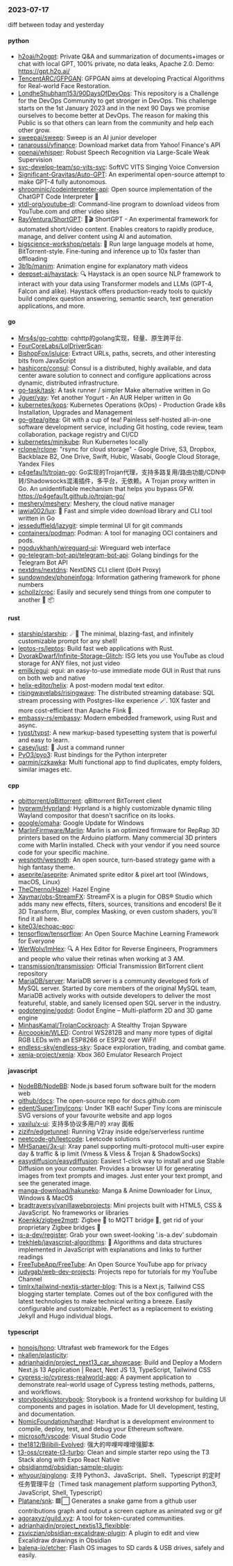 ### 2023-07-17
diff between today and yesterday

#### python
* [h2oai/h2ogpt](https://github.com/h2oai/h2ogpt): Private Q&A and summarization of documents+images or chat with local GPT, 100% private, no data leaks, Apache 2.0. Demo: https://gpt.h2o.ai/
* [TencentARC/GFPGAN](https://github.com/TencentARC/GFPGAN): GFPGAN aims at developing Practical Algorithms for Real-world Face Restoration.
* [LondheShubham153/90DaysOfDevOps](https://github.com/LondheShubham153/90DaysOfDevOps): This repository is a Challenge for the DevOps Community to get stronger in DevOps. This challenge starts on the 1st January 2023 and in the next 90 Days we promise ourselves to become better at DevOps. The reason for making this Public is so that others can learn from the community and help each other grow.
* [sweepai/sweep](https://github.com/sweepai/sweep): Sweep is an AI junior developer
* [ranaroussi/yfinance](https://github.com/ranaroussi/yfinance): Download market data from Yahoo! Finance's API
* [openai/whisper](https://github.com/openai/whisper): Robust Speech Recognition via Large-Scale Weak Supervision
* [svc-develop-team/so-vits-svc](https://github.com/svc-develop-team/so-vits-svc): SoftVC VITS Singing Voice Conversion
* [Significant-Gravitas/Auto-GPT](https://github.com/Significant-Gravitas/Auto-GPT): An experimental open-source attempt to make GPT-4 fully autonomous.
* [shroominic/codeinterpreter-api](https://github.com/shroominic/codeinterpreter-api): Open source implementation of the ChatGPT Code Interpreter 👾
* [ytdl-org/youtube-dl](https://github.com/ytdl-org/youtube-dl): Command-line program to download videos from YouTube.com and other video sites
* [RayVentura/ShortGPT](https://github.com/RayVentura/ShortGPT): 🚀🎬 ShortGPT - An experimental framework for automated short/video content. Enables creators to rapidly produce, manage, and deliver content using AI and automation.
* [bigscience-workshop/petals](https://github.com/bigscience-workshop/petals): 🌸 Run large language models at home, BitTorrent-style. Fine-tuning and inference up to 10x faster than offloading
* [3b1b/manim](https://github.com/3b1b/manim): Animation engine for explanatory math videos
* [deepset-ai/haystack](https://github.com/deepset-ai/haystack): 🔍 Haystack is an open source NLP framework to interact with your data using Transformer models and LLMs (GPT-4, Falcon and alike). Haystack offers production-ready tools to quickly build complex question answering, semantic search, text generation applications, and more.

#### go
* [Mrs4s/go-cqhttp](https://github.com/Mrs4s/go-cqhttp): cqhttp的golang实现，轻量、原生跨平台.
* [FourCoreLabs/LolDriverScan](https://github.com/FourCoreLabs/LolDriverScan): 
* [BishopFox/jsluice](https://github.com/BishopFox/jsluice): Extract URLs, paths, secrets, and other interesting bits from JavaScript
* [hashicorp/consul](https://github.com/hashicorp/consul): Consul is a distributed, highly available, and data center aware solution to connect and configure applications across dynamic, distributed infrastructure.
* [go-task/task](https://github.com/go-task/task): A task runner / simpler Make alternative written in Go
* [Jguer/yay](https://github.com/Jguer/yay): Yet another Yogurt - An AUR Helper written in Go
* [kubernetes/kops](https://github.com/kubernetes/kops): Kubernetes Operations (kOps) - Production Grade k8s Installation, Upgrades and Management
* [go-gitea/gitea](https://github.com/go-gitea/gitea): Git with a cup of tea! Painless self-hosted all-in-one software development service, including Git hosting, code review, team collaboration, package registry and CI/CD
* [kubernetes/minikube](https://github.com/kubernetes/minikube): Run Kubernetes locally
* [rclone/rclone](https://github.com/rclone/rclone): "rsync for cloud storage" - Google Drive, S3, Dropbox, Backblaze B2, One Drive, Swift, Hubic, Wasabi, Google Cloud Storage, Yandex Files
* [p4gefau1t/trojan-go](https://github.com/p4gefau1t/trojan-go): Go实现的Trojan代理，支持多路复用/路由功能/CDN中转/Shadowsocks混淆插件，多平台，无依赖。A Trojan proxy written in Go. An unidentifiable mechanism that helps you bypass GFW. https://p4gefau1t.github.io/trojan-go/
* [meshery/meshery](https://github.com/meshery/meshery): Meshery, the cloud native manager
* [iawia002/lux](https://github.com/iawia002/lux): 👾 Fast and simple video download library and CLI tool written in Go
* [jesseduffield/lazygit](https://github.com/jesseduffield/lazygit): simple terminal UI for git commands
* [containers/podman](https://github.com/containers/podman): Podman: A tool for managing OCI containers and pods.
* [ngoduykhanh/wireguard-ui](https://github.com/ngoduykhanh/wireguard-ui): Wireguard web interface
* [go-telegram-bot-api/telegram-bot-api](https://github.com/go-telegram-bot-api/telegram-bot-api): Golang bindings for the Telegram Bot API
* [nextdns/nextdns](https://github.com/nextdns/nextdns): NextDNS CLI client (DoH Proxy)
* [sundowndev/phoneinfoga](https://github.com/sundowndev/phoneinfoga): Information gathering framework for phone numbers
* [schollz/croc](https://github.com/schollz/croc): Easily and securely send things from one computer to another 🐊 📦

#### rust
* [starship/starship](https://github.com/starship/starship): ☄🌌️ The minimal, blazing-fast, and infinitely customizable prompt for any shell!
* [leptos-rs/leptos](https://github.com/leptos-rs/leptos): Build fast web applications with Rust.
* [DvorakDwarf/Infinite-Storage-Glitch](https://github.com/DvorakDwarf/Infinite-Storage-Glitch): ISG lets you use YouTube as cloud storage for ANY files, not just video
* [emilk/egui](https://github.com/emilk/egui): egui: an easy-to-use immediate mode GUI in Rust that runs on both web and native
* [helix-editor/helix](https://github.com/helix-editor/helix): A post-modern modal text editor.
* [risingwavelabs/risingwave](https://github.com/risingwavelabs/risingwave): The distributed streaming database: SQL stream processing with Postgres-like experience 🪄. 10X faster and more cost-efficient than Apache Flink 🚀.
* [embassy-rs/embassy](https://github.com/embassy-rs/embassy): Modern embedded framework, using Rust and async.
* [typst/typst](https://github.com/typst/typst): A new markup-based typesetting system that is powerful and easy to learn.
* [casey/just](https://github.com/casey/just): 🤖 Just a command runner
* [PyO3/pyo3](https://github.com/PyO3/pyo3): Rust bindings for the Python interpreter
* [qarmin/czkawka](https://github.com/qarmin/czkawka): Multi functional app to find duplicates, empty folders, similar images etc.

#### cpp
* [qbittorrent/qBittorrent](https://github.com/qbittorrent/qBittorrent): qBittorrent BitTorrent client
* [hyprwm/Hyprland](https://github.com/hyprwm/Hyprland): Hyprland is a highly customizable dynamic tiling Wayland compositor that doesn't sacrifice on its looks.
* [google/omaha](https://github.com/google/omaha): Google Update for Windows
* [MarlinFirmware/Marlin](https://github.com/MarlinFirmware/Marlin): Marlin is an optimized firmware for RepRap 3D printers based on the Arduino platform. Many commercial 3D printers come with Marlin installed. Check with your vendor if you need source code for your specific machine.
* [wesnoth/wesnoth](https://github.com/wesnoth/wesnoth): An open source, turn-based strategy game with a high fantasy theme.
* [aseprite/aseprite](https://github.com/aseprite/aseprite): Animated sprite editor & pixel art tool (Windows, macOS, Linux)
* [TheCherno/Hazel](https://github.com/TheCherno/Hazel): Hazel Engine
* [Xaymar/obs-StreamFX](https://github.com/Xaymar/obs-StreamFX): StreamFX is a plugin for OBS® Studio which adds many new effects, filters, sources, transitions and encoders! Be it 3D Transform, Blur, complex Masking, or even custom shaders, you'll find it all here.
* [kite03/echoac-poc](https://github.com/kite03/echoac-poc): 
* [tensorflow/tensorflow](https://github.com/tensorflow/tensorflow): An Open Source Machine Learning Framework for Everyone
* [WerWolv/ImHex](https://github.com/WerWolv/ImHex): 🔍 A Hex Editor for Reverse Engineers, Programmers and people who value their retinas when working at 3 AM.
* [transmission/transmission](https://github.com/transmission/transmission): Official Transmission BitTorrent client repository
* [MariaDB/server](https://github.com/MariaDB/server): MariaDB server is a community developed fork of MySQL server. Started by core members of the original MySQL team, MariaDB actively works with outside developers to deliver the most featureful, stable, and sanely licensed open SQL server in the industry.
* [godotengine/godot](https://github.com/godotengine/godot): Godot Engine – Multi-platform 2D and 3D game engine
* [MinhasKamal/TrojanCockroach](https://github.com/MinhasKamal/TrojanCockroach): A Stealthy Trojan Spyware
* [Aircoookie/WLED](https://github.com/Aircoookie/WLED): Control WS2812B and many more types of digital RGB LEDs with an ESP8266 or ESP32 over WiFi!
* [endless-sky/endless-sky](https://github.com/endless-sky/endless-sky): Space exploration, trading, and combat game.
* [xenia-project/xenia](https://github.com/xenia-project/xenia): Xbox 360 Emulator Research Project

#### javascript
* [NodeBB/NodeBB](https://github.com/NodeBB/NodeBB): Node.js based forum software built for the modern web
* [github/docs](https://github.com/github/docs): The open-source repo for docs.github.com
* [edent/SuperTinyIcons](https://github.com/edent/SuperTinyIcons): Under 1KB each! Super Tiny Icons are miniscule SVG versions of your favourite website and app logos
* [vaxilu/x-ui](https://github.com/vaxilu/x-ui): 支持多协议多用户的 xray 面板
* [zizifn/edgetunnel](https://github.com/zizifn/edgetunnel): Running V2ray inside edge/serverless runtime
* [neetcode-gh/leetcode](https://github.com/neetcode-gh/leetcode): Leetcode solutions
* [MHSanaei/3x-ui](https://github.com/MHSanaei/3x-ui): Xray panel supporting multi-protocol multi-user expire day & traffic & ip limit (Vmess & Vless & Trojan & ShadowSocks)
* [easydiffusion/easydiffusion](https://github.com/easydiffusion/easydiffusion): Easiest 1-click way to install and use Stable Diffusion on your computer. Provides a browser UI for generating images from text prompts and images. Just enter your text prompt, and see the generated image.
* [manga-download/hakuneko](https://github.com/manga-download/hakuneko): Manga & Anime Downloader for Linux, Windows & MacOS
* [bradtraversy/vanillawebprojects](https://github.com/bradtraversy/vanillawebprojects): Mini projects built with HTML5, CSS & JavaScript. No frameworks or libraries
* [Koenkk/zigbee2mqtt](https://github.com/Koenkk/zigbee2mqtt): Zigbee 🐝 to MQTT bridge 🌉, get rid of your proprietary Zigbee bridges 🔨
* [is-a-dev/register](https://github.com/is-a-dev/register): Grab your own sweet-looking '.is-a.dev' subdomain
* [trekhleb/javascript-algorithms](https://github.com/trekhleb/javascript-algorithms): 📝 Algorithms and data structures implemented in JavaScript with explanations and links to further readings
* [FreeTubeApp/FreeTube](https://github.com/FreeTubeApp/FreeTube): An Open Source YouTube app for privacy
* [judygab/web-dev-projects](https://github.com/judygab/web-dev-projects): Projects repo for tutorials for my YouTube Channel
* [timlrx/tailwind-nextjs-starter-blog](https://github.com/timlrx/tailwind-nextjs-starter-blog): This is a Next.js, Tailwind CSS blogging starter template. Comes out of the box configured with the latest technologies to make technical writing a breeze. Easily configurable and customizable. Perfect as a replacement to existing Jekyll and Hugo individual blogs.

#### typescript
* [honojs/hono](https://github.com/honojs/hono): Ultrafast web framework for the Edges
* [nkallen/plasticity](https://github.com/nkallen/plasticity): 
* [adrianhajdin/project_next13_car_showcase](https://github.com/adrianhajdin/project_next13_car_showcase): Build and Deploy a Modern Next.js 13 Application | React, Next JS 13, TypeScript, Tailwind CSS
* [cypress-io/cypress-realworld-app](https://github.com/cypress-io/cypress-realworld-app): A payment application to demonstrate real-world usage of Cypress testing methods, patterns, and workflows.
* [storybookjs/storybook](https://github.com/storybookjs/storybook): Storybook is a frontend workshop for building UI components and pages in isolation. Made for UI development, testing, and documentation.
* [NomicFoundation/hardhat](https://github.com/NomicFoundation/hardhat): Hardhat is a development environment to compile, deploy, test, and debug your Ethereum software.
* [microsoft/vscode](https://github.com/microsoft/vscode): Visual Studio Code
* [the1812/Bilibili-Evolved](https://github.com/the1812/Bilibili-Evolved): 强大的哔哩哔哩增强脚本
* [t3-oss/create-t3-turbo](https://github.com/t3-oss/create-t3-turbo): Clean and simple starter repo using the T3 Stack along with Expo React Native
* [obsidianmd/obsidian-sample-plugin](https://github.com/obsidianmd/obsidian-sample-plugin): 
* [whyour/qinglong](https://github.com/whyour/qinglong): 支持 Python3、JavaScript、Shell、Typescript 的定时任务管理平台（Timed task management platform supporting Python3, JavaScript, Shell, Typescript）
* [Platane/snk](https://github.com/Platane/snk): 🟩⬜ Generates a snake game from a github user contributions graph and output a screen capture as animated svg or gif
* [agoraxyz/guild.xyz](https://github.com/agoraxyz/guild.xyz): A tool for token-curated communities.
* [adrianhajdin/project_nextjs13_flexibble](https://github.com/adrianhajdin/project_nextjs13_flexibble): 
* [zsviczian/obsidian-excalidraw-plugin](https://github.com/zsviczian/obsidian-excalidraw-plugin): A plugin to edit and view Excalidraw drawings in Obsidian
* [balena-io/etcher](https://github.com/balena-io/etcher): Flash OS images to SD cards & USB drives, safely and easily.
